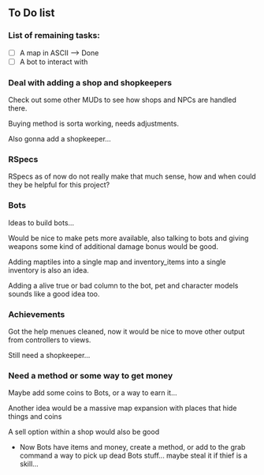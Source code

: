 ## To Do list

### List of remaining tasks:

* [ ] A map in ASCII --> Done
* [ ] A bot to interact with

### Deal with adding a shop and shopkeepers

Check out some other MUDs to see how shops and NPCs are handled there.

Buying method is sorta working, needs adjustments.

Also gonna add a shopkeeper...

### RSpecs

RSpecs as of now do not really make that much sense, how and when could they be helpful for this project?

### Bots

Ideas to build bots...

Would be nice to make pets more available, also talking to bots and giving weapons some kind of additional damage bonus would be good.

Adding maptiles into a single map and inventory_items into a single inventory is also an idea.

Adding a alive true or bad column to the bot, pet and character models sounds like a good idea too.

### Achievements

Got the help menues cleaned, now it would be nice to move other output from controllers to views.

Still need a shopkeeper...

### Need a method or some way to get money

Maybe add some coins to Bots, or a way to earn it...

Another idea would be a massive map expansion with places that hide things and coins

A sell option within a shop would also be good

* Now Bots have items and money, create a method, or add to the grab command a way to pick up dead Bots stuff... maybe steal it if thief is a skill...

